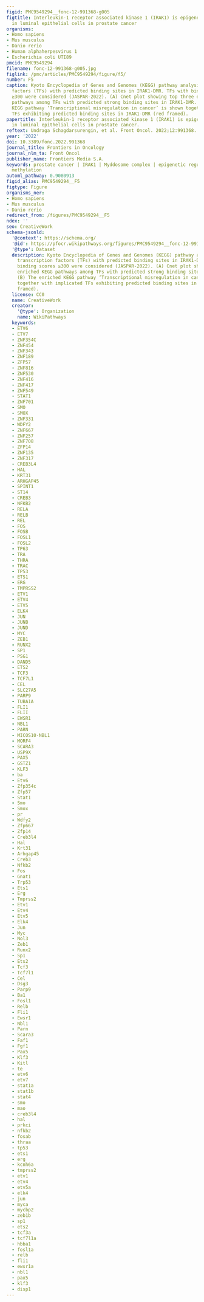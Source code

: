 ```yaml
---
figid: PMC9549294__fonc-12-991368-g005
figtitle: Interleukin-1 receptor associated kinase 1 (IRAK1) is epigenetically activated
  in luminal epithelial cells in prostate cancer
organisms:
- Homo sapiens
- Mus musculus
- Danio rerio
- Human alphaherpesvirus 1
- Escherichia coli UTI89
pmcid: PMC9549294
filename: fonc-12-991368-g005.jpg
figlink: /pmc/articles/PMC9549294/figure/f5/
number: F5
caption: Kyoto Encyclopedia of Genes and Genomes (KEGG) pathway analysis of transcription
  factors (TFs) with predicted binding sites in IRAK1-DMR. TFs with binding scores
  ≥300 were considered (JASPAR-2022). (A) Cnet plot showing top three enriched KEGG
  pathways among TFs with predicted strong binding sites in IRAK1-DMR. (B) The enriched
  KEGG pathway ‘Transcriptional misregulation in cancer’ is shown together with implicated
  TFs exhibiting predicted binding sites in IRAK1-DMR (red framed).
papertitle: Interleukin-1 receptor associated kinase 1 (IRAK1) is epigenetically activated
  in luminal epithelial cells in prostate cancer.
reftext: Undraga Schagdarsurengin, et al. Front Oncol. 2022;12:991368.
year: '2022'
doi: 10.3389/fonc.2022.991368
journal_title: Frontiers in Oncology
journal_nlm_ta: Front Oncol
publisher_name: Frontiers Media S.A.
keywords: prostate cancer | IRAK1 | Myddosome complex | epigenetic regulation | DNA
  methylation
automl_pathway: 0.9080913
figid_alias: PMC9549294__F5
figtype: Figure
organisms_ner:
- Homo sapiens
- Mus musculus
- Danio rerio
redirect_from: /figures/PMC9549294__F5
ndex: ''
seo: CreativeWork
schema-jsonld:
  '@context': https://schema.org/
  '@id': https://pfocr.wikipathways.org/figures/PMC9549294__fonc-12-991368-g005.html
  '@type': Dataset
  description: Kyoto Encyclopedia of Genes and Genomes (KEGG) pathway analysis of
    transcription factors (TFs) with predicted binding sites in IRAK1-DMR. TFs with
    binding scores ≥300 were considered (JASPAR-2022). (A) Cnet plot showing top three
    enriched KEGG pathways among TFs with predicted strong binding sites in IRAK1-DMR.
    (B) The enriched KEGG pathway ‘Transcriptional misregulation in cancer’ is shown
    together with implicated TFs exhibiting predicted binding sites in IRAK1-DMR (red
    framed).
  license: CC0
  name: CreativeWork
  creator:
    '@type': Organization
    name: WikiPathways
  keywords:
  - ETV6
  - ETV7
  - ZNF354C
  - ZNF454
  - ZNF343
  - ZNF189
  - ZFP57
  - ZNF816
  - ZNF530
  - ZNF416
  - ZNF417
  - ZNF549
  - STAT1
  - ZNF701
  - SMO
  - SMOX
  - ZNF331
  - WDFY2
  - ZNF667
  - ZNF257
  - ZNF708
  - ZFP14
  - ZNF135
  - ZNF317
  - CREB3L4
  - HAL
  - KRT31
  - ARHGAP45
  - SPINT1
  - ST14
  - CREB3
  - NFKB2
  - RELA
  - RELB
  - REL
  - FOS
  - FOSB
  - FOSL1
  - FOSL2
  - TP63
  - TRA
  - THRA
  - TRAC
  - TP53
  - ETS1
  - ERG
  - TMPRSS2
  - ETV1
  - ETV4
  - ETV5
  - ELK4
  - JUN
  - JUNB
  - JUND
  - MYC
  - ZEB1
  - RUNX2
  - SP1
  - PSG1
  - DAND5
  - ETS2
  - TCF3
  - TCF7L1
  - CEL
  - SLC27A5
  - PARP9
  - TUBA1A
  - FLI1
  - FLII
  - EWSR1
  - NBL1
  - PARN
  - MICOS10-NBL1
  - MORF4
  - SCARA3
  - USP9X
  - PAX5
  - GSTZ1
  - KLF3
  - ba
  - Etv6
  - Zfp354c
  - Zfp57
  - Stat1
  - Smo
  - Smox
  - pr
  - Wdfy2
  - Zfp667
  - Zfp14
  - Creb3l4
  - Hal
  - Krt31
  - Arhgap45
  - Creb3
  - Nfkb2
  - Fos
  - Gnat1
  - Trp53
  - Ets1
  - Erg
  - Tmprss2
  - Etv1
  - Etv4
  - Etv5
  - Elk4
  - Jun
  - Myc
  - Nol3
  - Zeb1
  - Runx2
  - Sp1
  - Ets2
  - Tcf3
  - Tcf7l1
  - Cel
  - Dsg3
  - Parp9
  - Ba1
  - Fosl1
  - Relb
  - Fli1
  - Ewsr1
  - Nbl1
  - Parn
  - Scara3
  - Faf1
  - Fgf1
  - Pax5
  - Klf3
  - Kitl
  - te
  - etv6
  - etv7
  - stat1a
  - stat1b
  - stat4
  - smo
  - mao
  - creb3l4
  - hal
  - prkci
  - nfkb2
  - fosab
  - thraa
  - tp53
  - ets1
  - erg
  - kcnh6a
  - tmprss2
  - etv1
  - etv4
  - etv5a
  - elk4
  - jun
  - myca
  - mycbp2
  - zeb1b
  - sp1
  - ets2
  - tcf3a
  - tcf7l1a
  - hbba1
  - fosl1a
  - relb
  - fli1
  - ewsr1a
  - nbl1
  - pax5
  - klf3
  - disp1
---
```


